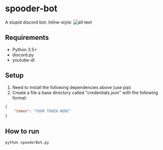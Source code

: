 # spooder-bot
A stupid discord bot.
Inline-style:
![alt text](http://i.imgur.com/IvIH9vy.png)

## Requirements
- Python 3.5+
- discord.py
- youtube-dl

## Setup
1. Need to install the following dependencies above (use pip)
2. Create a file a base directory called "credentials.json" with the following format:
```json
{
    "token": "YOUR TOKEN HERE"
}
```

## How to run
```
python spooderBot.py
```